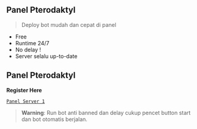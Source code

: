 ## Panel Pterodaktyl
> Deploy bot mudah dan cepat di panel 

- Free 
- Runtime 24/7
- No delay !
- Server selalu up-to-date 

## Panel Pterodaktyl
**Register Here** 

[`Panel Server 1`](https://bit.ly/3BO4gvS)

> **Warning**: 
> Run bot anti banned dan delay cukup pencet button start dan bot otomatis berjalan.
